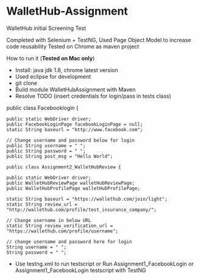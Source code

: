 # WalletHub-Assignment
WalletHub initial Screening Test

Completed with Selenium + TestNG, Used Page Object Model to increase code reusability Tested on Chrome as maven project

How to run it (<b>Tested on Mac only</b>)

<ul><li>Install: java jdk 1.8, chrome latest version</li>
  <li>Used eclipse for development</li>
	<li>git clone</li>
	<li>Build module WalletHubAssignment with Maven</li>
	<li>Resolve TODO (insert credentials for login/pass in tests class)</li></ul>

public class Facebooklogin {

	public static WebDriver driver;
	public FacebookLoginPage facebookLoginPage = null;
	static String baseurl = "http://www.facebook.com";

	// Change username and password below for login
	public String username = " ";
	public String password = " ";
	public String post_msg = "Hello World";

	public class Assignment2_WalletHubReview {

	public static WebDriver driver;
	public WalletHubReviewPage walletHubReviewPage;
	public WalletHubProfilePage walletHubProfilePage;

	static String baseurl = "https://wallethub.com/join/light";
	static String review_url = "http://wallethub.com/profile/test_insurance_company/";

	// Change username in below URL
	static String review_verification_url = "https://wallethub.com/profile/username";

	// change username and password here for login
	String username = " ";
	String password = " ";

<ul><li>Use testng.xml to run testscript or Run Assignment1_FacebookLogin or Assignment1_FacebookLogin testscript with TestNG</li></ul>

